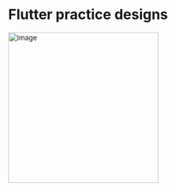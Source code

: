# Flutter practice designs


<img width="304" alt="image" src="https://github.com/MateoDev97/DesignsAppFlutter/assets/25846938/e418cec7-0c66-43ca-a8b4-b770de1b574a">

